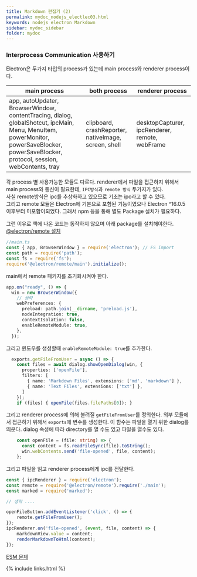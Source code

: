 ```yaml
---
title: Markdown 편집기 (2)
permalink: mydoc_nodejs_electlec03.html
keywords: nodejs electron Markdown
sidebar: mydoc_sidebar
folder: mydoc
---
```

### Interprocess Communication 사용하기
<!--Table로 만드는 것이 나을 듯 -->
Electron은 두가지 타입의 process가 있는데 main process와 renderer process이다.  

| main process | both process  | renderer process | 
|---|---|---|
|app, autoUpdater, BrowserWindow, contentTracing, dialog, globalShotcut, ipcMain, Menu, MenuItem, powerMonitor, powerSaveBlocker, powerSaveBlocker, protocol, session, webContents, tray|clipboard, crashReporter, nativeImage, screen, shell|desktopCapturer, ipcRenderer, remote, webFrame| 

각 process 별 사용가능한 모듈도 다르다. renderer에서 파일을 접근하지 위해서 main process와 통신이 필요한데, `IPC방식`과 `remote 방식` 두가지가 있다.  
사실 remote방식은 ipc를 추상화하고 있으므로 기초는 ipc라고 할 수 있다.  
그리고 remote 모듈은 Electron에 기본으로 포함된 기능이였으나 Electron ^16.0.5 이후부터 미포함이되었다. 그래서 npm 등을 통해 별도 Package 설치가 필요하다. 

그런 이유로 책에 나온 코드는 동작하지 않으며 아래 package를 설치해야한다.
[@electron/remote 설치](https://github.com/electron/remote/blob/main/README.md)

```typescript
//main.ts
const { app, BrowserWindow } = require('electron'); // ES import 
const path = require('path');
const fs = require('fs');
require('@electron/remote/main').initialize();
```
main에서 remote 패키지를 초기화시켜야 한다. 

```typescript
app.on("ready", () => {
  win = new BrowserWindow({
    // 생략
    webPreferences: {
      preload: path.join(__dirname, 'preload.js'),
      nodeIntegration: true,
      contextIsolation: false,
      enableRemoteModule: true,
    },
  });
```
그리고 윈도우를 생성할때 `enableRemoteModule: true`를 추가한다.
```typescript
  exports.getFileFromUser = async () => {
    const files = await dialog.showOpenDialog(win, {
      properties: ['openFile'],
      filters: [
        { name: 'Markdown Files', extensions: ['md', 'markdown'] },
        { name: 'Text Files', extensions: ['txt'] },
      ]
    });
    if (files) { openFile(files.filePaths[0]); }
```

그리고 renderer process에 의해 불려질 `getFileFromUser`를 정의한다. 외부 모듈에서 접근하기 위해서 `exports`에 변수를 생성한다. 이 함수는 파일을 열기 위한 dialog를 띄운다. dialog 속성에 따라 directory를 열 수도 있고 파일을 열수도 있다. 

```typescript
    const openFile = (file: string) => {
      const content = fs.readFileSync(file).toString();
      win.webContents.send('file-opened', file, content);
    };
```
그리고 파일을 읽고 renderer process에게 ipc를 전달한다.

```javascript
const { ipcRenderer } = require('electron');
const remote = require('@electron/remote').require('./main');
const marked = require('marked');

// 생략 ....

openFileButton.addEventListener('click', () => {
    remote.getFileFromUser();
});
ipcRenderer.on('file-opened', (event, file, content) => {
    markdownView.value = content;
    renderMarkdownToHtml(content);
});
```



[ESM 문제](https://devblog.kakaostyle.com/ko/2022-04-09-1-esm-problem/)

{% include links.html %}
